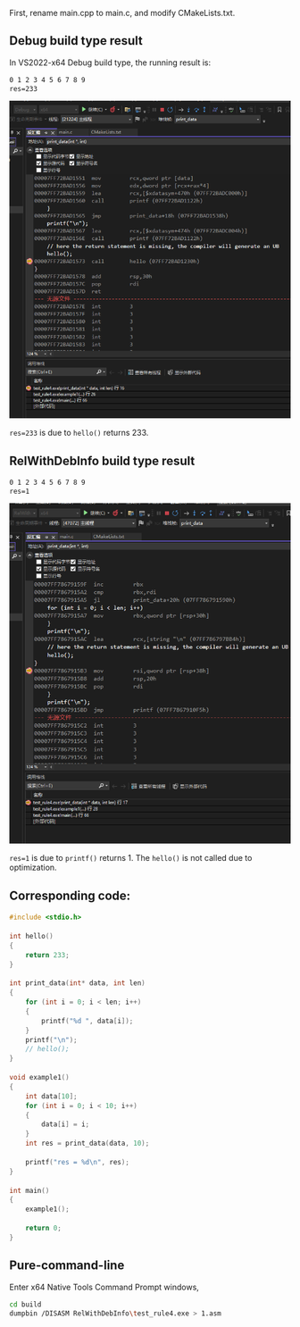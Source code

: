 First, rename main.cpp to main.c, and modify CMakeLists.txt.

## Debug build type result
In VS2022-x64 Debug build type, the running result is:
```
0 1 2 3 4 5 6 7 8 9
res=233
```

![](vs2022-x64-Debug.png)

`res=233` is due to `hello()` returns 233.

## RelWithDebInfo build type result
```
0 1 2 3 4 5 6 7 8 9
res=1
```

![](vs2022-x64-RelWithDebInfo.png)

`res=1` is due to `printf()` returns 1. The `hello()` is not called due to optimization.

## Corresponding code:
```c
#include <stdio.h>

int hello()
{
    return 233;
}

int print_data(int* data, int len)
{
    for (int i = 0; i < len; i++)
    {
        printf("%d ", data[i]);
    }
    printf("\n");
    // hello();
}

void example1()
{
    int data[10];
    for (int i = 0; i < 10; i++)
    {
        data[i] = i;
    }
    int res = print_data(data, 10);

    printf("res = %d\n", res);
}

int main()
{
    example1();

    return 0;
}

```


## Pure-command-line
Enter x64 Native Tools Command Prompt windows,

```bash
cd build
dumpbin /DISASM RelWithDebInfo\test_rule4.exe > 1.asm
```
